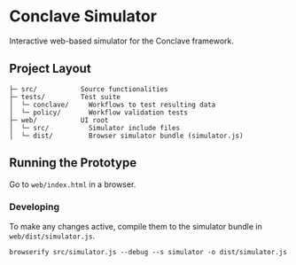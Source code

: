 # Conclave Simulator
Interactive web-based simulator for the Conclave framework.

## Project Layout

    ├─ src/           Source functionalities
    ├─ tests/         Test suite
    │  └─ conclave/     Workflows to test resulting data
    │  └─ policy/       Workflow validation tests
    ├─ web/           UI root
    │  └─ src/          Simulator include files
    │  └─ dist/         Browser simulator bundle (simulator.js)

## Running the Prototype
Go to `web/index.html` in a browser.

### Developing
To make any changes active, compile them to the simulator bundle in `web/dist/simulator.js`.

```shell
browserify src/simulator.js --debug --s simulator -o dist/simulator.js
```
